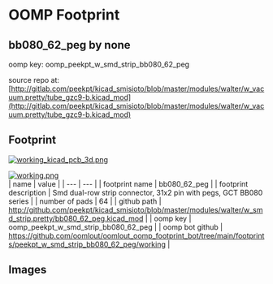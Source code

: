 # OOMP Footprint  
## bb080_62_peg  by none  
  
oomp key: oomp_peekpt_w_smd_strip_bb080_62_peg  
  
source repo at: [http://gitlab.com/peekpt/kicad_smisioto/blob/master/modules/walter/w_vacuum.pretty/tube_gzc9-b.kicad_mod](http://gitlab.com/peekpt/kicad_smisioto/blob/master/modules/walter/w_vacuum.pretty/tube_gzc9-b.kicad_mod)  
## Footprint  
  
[![working_kicad_pcb_3d.png](working_kicad_pcb_3d_600.png)](working_kicad_pcb_3d.png)  
  
[![working.png](working_600.png)](working.png)  
| name | value | 
| --- | --- | 
| footprint name | bb080_62_peg | 
| footprint description | Smd dual-row strip connector, 31x2 pin with pegs, GCT BB080 series | 
| number of pads | 64 | 
| github path | http://github.com/peekpt/kicad_smisioto/blob/master/modules/walter/w_smd_strip.pretty/bb080_62_peg.kicad_mod | 
| oomp key | oomp_peekpt_w_smd_strip_bb080_62_peg | 
| oomp bot github | https://github.com/oomlout/oomlout_oomp_footprint_bot/tree/main/footprints/peekpt_w_smd_strip_bb080_62_peg/working | 
## Images  

